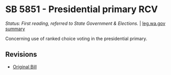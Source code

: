 # SB 5851 - Presidential primary RCV
*Status: First reading, referred to State Government & Elections.* | [leg.wa.gov summary](https://app.leg.wa.gov/billsummary?BillNumber=5851&Year=2021)

Concerning use of ranked choice voting in the presidential primary.

## Revisions
* [Original Bill](1/)